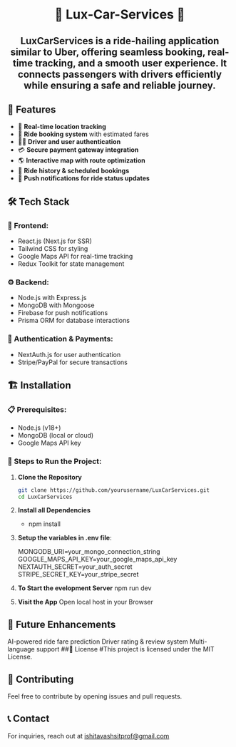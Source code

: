 # <h1 align="center"> 🚙 Lux-Car-Services 🚗   </h1>

<h2 align="center">LuxCarServices is a ride-hailing application similar to Uber, offering seamless booking, real-time tracking, and a smooth user experience. It connects passengers with drivers efficiently while ensuring a safe and reliable journey.
</h2>


## 🚀 Features  

- 📍 **Real-time location tracking**  
- 🚖 **Ride booking system** with estimated fares  
- 👨‍✈️ **Driver and user authentication**  
- 💳 **Secure payment gateway integration**  
- 🌎 **Interactive map with route optimization**  
- 📅 **Ride history & scheduled bookings**  
- 🔔 **Push notifications for ride status updates**  

## 🛠️ Tech Stack  

### 🎨 Frontend:  
- React.js (Next.js for SSR)  
- Tailwind CSS for styling  
- Google Maps API for real-time tracking  
- Redux Toolkit for state management  

### ⚙️ Backend:  
- Node.js with Express.js  
- MongoDB with Mongoose  
- Firebase for push notifications  
- Prisma ORM for database interactions  

### 🔐 Authentication & Payments:  
- NextAuth.js for user authentication  
- Stripe/PayPal for secure transactions  

## 🏗️ Installation  

### 📋 Prerequisites:  
- Node.js (v18+)  
- MongoDB (local or cloud)  
- Google Maps API key  

### 📝 Steps to Run the Project:  

1. **Clone the Repository**  
   ```sh
   git clone https://github.com/yourusername/LuxCarServices.git
   cd LuxCarServices
2. **Install all Dependencies**
   - npm install
3. **Setup the variables in .env file**:
   
   MONGODB_URI=your_mongo_connection_string
   GOOGLE_MAPS_API_KEY=your_google_maps_api_key
   NEXTAUTH_SECRET=your_auth_secret
   STRIPE_SECRET_KEY=your_stripe_secret
5. **To Start the evelopment Server**
   npm run dev
6. **Visit the App**
   Open local host in your Browser

## 📌 Future Enhancements

AI-powered ride fare prediction
Driver rating & review system
Multi-language support
##📄 License
#This project is licensed under the MIT License.

## 🤝 **Contributing**

Feel free to contribute by opening issues and pull requests.     

## 📞 **Contact**
For inquiries, reach out at ishitavashsitprof@gmail.com 

       
    
